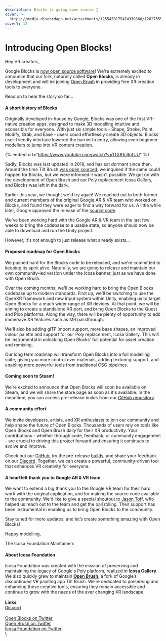 ```yaml
---
description: Blocks is going open source 🎉
cover: >-
  https://media.discordapp.net/attachments/1255458175474339860/1262735516458029106/image.png?ex=6697ad97&is=66965c17&hm=1bf3b8cf430eb6570a059c3642140aa4712c86bb77bf60083068f6891a468723&=&format=webp&quality=lossless&width=1197&height=670
coverY: 12
---
```


# Introducing Open Blocks!

Hey VR creators,

Google Blocks is [now open source software](https://opensource.googleblog.com/2024/07/google-blocks-is-now-open-source.html)! We're extremely excited to announce that our fork, naturally called **Open Blocks**, is already in development and will be joining [Open Brush](https://openbrush.app) in providing free XR creation tools to everyone.

Read on to hear the story so far...

#### A short history of Blocks

Originally developed in-house by Google, Blocks was one of the first VR-native creation apps, designed to make 3D modelling intuitive and accessible for everyone. With just six simple tools - Shape, Stroke, Paint, Modify, Grab, and Ease - users could effortlessly create 3D objects. Blocks’ user-friendly interface lowered the barrier to entry, allowing even beginner modellers to jump into VR content creation.

{% embed url="https://www.youtube.com/watch?v=1TX81cRqfUU" %}

Sadly, Blocks was last updated in 2018, and has sat dormant since then. Around the time Tilt Brush [was open sourced](https://opensource.googleblog.com/2021/01/the-future-of-tilt-brush.html), we inquired if the same could happen for Blocks, but we were informed it wasn't possible. We got on with the development of Open Brush and our Poly replacement Icosa Gallery, and Blocks was left in the dark.

Earlier this year, we thought we'd try again! We reached out to both former and current members of the original Google AR & VR team who worked on Blocks, and found they were eager to find a way forward for us. A little while later, Google approved the release of the [source code](https://github.com/googlevr/blocks).

We've been working hard with the Google AR & VR team in the last few weeks to bring the codebase to a usable state, so anyone should now be able to download and run the Unity project.

However, it's not enough to just release what already exists...

#### Proposed roadmap for Open Blocks

We pushed hard for the Blocks code to be released, and we're committed to keeping its spirit alive. Naturally, we are going to release and maintain our own community-led version under the Icosa banner, just as we have done with Open Brush.

Over the coming months, we'll be working hard to bring the Open Blocks codebase up to modern standards. First up, we'll be switching to use the OpenXR framework and new input system within Unity, enabling us to target Open Blocks for a much wider range of XR devices. At that point, we will be aiming to create a standalone XR port, and bring Open Blocks to the Quest and Pico platforms. Along the way, there will be plenty of opportunity to add immersive XR features such as MR passthrough.

We'll also be adding glTF import support, more base shapes, an improved colour palette and support for our Poly replacement, Icosa Gallery. This will be instrumental in unlocking Open Blocks' full potential for asset creation and remixing.

Our long term roadmap will transform Open Blocks into a full modelling suite, giving you more control over materials, adding texturing support, and enabling more powerful tools from traditional CSG pipelines.

#### Coming soon to Steam!

We’re excited to announce that Open Blocks will soon be available on Steam, and we will share the store page as soon as it's available. In the meantime, you can access pre-release builds from our [GitHub repository](https://github.com/icosa-foundation/open-blocks/releases).

#### A community effort

We invite developers, artists, and XR enthusiasts to join our community and help shape the future of Open Blocks. Thousands of users rely on tools like Open Blocks and Open Brush daily for their XR productivity. Your contributions - whether through code, feedback, or community engagement - are crucial to driving this project forward and ensuring it continues to evolve and improve.

Check out our [GitHub](https://github.com/icosa-foundation/open-blocks), try the pre-release [builds](https://github.com/icosa-foundation/open-blocks/releases), and share your feedback on our [Discord](https://discord.gg/W7NCEYnEfy). Together, we can create a powerful, community-driven tool that enhances VR creativity for everyone.

#### A heartfelt thank you to Google AR & VR team

We want to extend a big thank you to the Google VR team for their hard work with the original application, and for making the source code available to the community. We'd like to give a special shoutout to [Jason Toff](https://x.com/jasontoff), who helped us reach out to the team and get the ball rolling. Their support has been instrumental in enabling us to bring Open Blocks to the community.

Stay tuned for more updates, and let’s create something amazing with Open Blocks!

Happy modelling,

The Icosa Foundation Maintainers

#### About Icosa Foundation

Icosa Foundation was created with the mission of preserving and maintaining the legacy of Google's Poly platform, realized in [**Icosa Gallery**](https://icosa.gallery). We also quickly grew to maintain [**Open Brush**](https://openbrush.app), a fork of Google’s discontinued VR painting app Tilt Brush. We’re dedicated to preserving and enhancing these creative tools, ensuring they remain accessible and continue to grow with the needs of the ever changing XR landscape.\
\
**Links**\
[Discord](https://discord.gg/W7NCEYnEfy)\
\
[Open Blocks on T](https://x.com/openblocksapp)[witter](https://x.com/openblocksapp)\
[Open Brush on T](https://x.com/openbrushapp)[witter](https://x.com/openbrushapp)\
[Icosa Foundation on T](https://x.com/IcosaFoundation)[witter](https://x.com/IcosaFoundation)\
\


